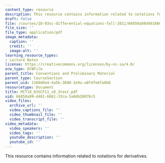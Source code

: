```yaml
---
content_type: resource
description: This resource contains information related to notations for derivatives.
draft: false
file: /courses/18-03sc-differential-equations-fall-2011/66850a89d481666133ca5a0db20076c5_MIT18_03SCF11_s0_3text.pdf
file_size: ''
file_type: application/pdf
image_metadata:
  caption: ''
  credit: ''
  image-alt: ''
learning_resource_types:
- Lecture Notes
license: https://creativecommons.org/licenses/by-nc-sa/4.0/
ocw_type: OCWFile
parent_title: Conventions and Preliminary Material
parent_type: CourseSection
parent_uid: 1160d0a4-4a5b-3600-2e9a-a0fdfe6fa6b8
resourcetype: Document
title: MIT18_03SCF11_s0_3text.pdf
uid: 66850a89-d481-6661-33ca-5a0db20076c5
video_files:
  archive_url: ''
  video_captions_file: ''
  video_thumbnail_file: ''
  video_transcript_file: ''
video_metadata:
  video_speakers: ''
  video_tags: ''
  youtube_description: ''
  youtube_id: ''
---
```

This resource contains information related to notations for derivatives.